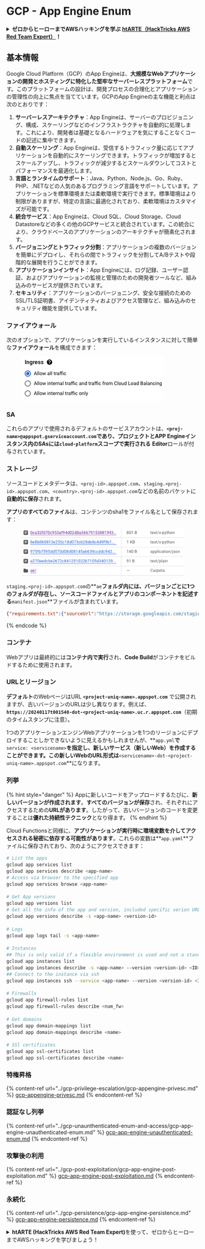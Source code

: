 # GCP - App Engine Enum

<details>

<summary><strong>ゼロからヒーローまでAWSハッキングを学ぶ</strong> <a href="https://training.hacktricks.xyz/courses/arte"><strong>htARTE（HackTricks AWS Red Team Expert）</strong></a><strong>！</strong></summary>

HackTricksをサポートする他の方法：

- **HackTricksで企業を宣伝したい**または**HackTricksをPDFでダウンロードしたい**場合は、[**SUBSCRIPTION PLANS**](https://github.com/sponsors/carlospolop)をチェックしてください！
- [**公式PEASS＆HackTricksスワッグ**](https://peass.creator-spring.com)を入手する
- [**The PEASS Family**](https://opensea.io/collection/the-peass-family)を発見し、独占的な[**NFTs**](https://opensea.io/collection/the-peass-family)のコレクションを見つける
- **💬 [Discordグループ](https://discord.gg/hRep4RUj7f)**または[telegramグループ](https://t.me/peass)に**参加**するか、**Twitter** 🐦 [**@hacktricks\_live**](https://twitter.com/hacktricks\_live)を**フォロー**する。
- **ハッキングトリックを共有するには、**[**HackTricks**](https://github.com/carlospolop/hacktricks)と[**HackTricks Cloud**](https://github.com/carlospolop/hacktricks-cloud)のGitHubリポジトリにPRを提出してください。

</details>

## 基本情報 <a href="#reviewing-app-engine-configurations" id="reviewing-app-engine-configurations"></a>

Google Cloud Platform（GCP）のApp Engineは、**大規模なWebアプリケーションの開発とホスティングに特化した堅牢なサーバーレスプラットフォーム**です。このプラットフォームの設計は、開発プロセスの合理化とアプリケーションの管理性の向上に焦点を当てています。GCPのApp Engineの主な機能と利点は次のとおりです：

1. **サーバーレスアーキテクチャ**：App Engineは、サーバーのプロビジョニング、構成、スケーリングなどのインフラストラクチャを自動的に処理します。これにより、開発者は基礎となるハードウェアを気にすることなくコードの記述に集中できます。
2. **自動スケーリング**：App Engineは、受信するトラフィック量に応じてアプリケーションを自動的にスケーリングできます。トラフィックが増加するとスケールアップし、トラフィックが減少するとスケールダウンしてコストとパフォーマンスを最適化します。
3. **言語とランタイムのサポート**：Java、Python、Node.js、Go、Ruby、PHP、.NETなどの人気のあるプログラミング言語をサポートしています。アプリケーションを標準環境または柔軟環境で実行できます。標準環境はより制限がありますが、特定の言語に最適化されており、柔軟環境はカスタマイズが可能です。
4. **統合サービス**：App Engineは、Cloud SQL、Cloud Storage、Cloud Datastoreなどの多くの他のGCPサービスと統合されています。この統合により、クラウドベースのアプリケーションのアーキテクチャが簡素化されます。
5. **バージョニングとトラフィック分割**：アプリケーションの複数のバージョンを簡単にデプロイし、それらの間でトラフィックを分割してA/Bテストや段階的な展開を行うことができます。
6. **アプリケーションインサイト**：App Engineには、ログ記録、ユーザー認証、およびアプリケーションの監視と管理のための開発者ツールなど、組み込みのサービスが提供されています。
7. **セキュリティ**：アプリケーションのバージョニング、安全な接続のためのSSL/TLS証明書、アイデンティティおよびアクセス管理など、組み込みのセキュリティ機能を提供しています。

### ファイアウォール

次のオプションで、アプリケーションを実行しているインスタンスに対して簡単な**ファイアウォール**を構成できます：

<figure><img src="../../../.gitbook/assets/image (246).png" alt=""><figcaption></figcaption></figure>

### SA

これらのアプリで使用されるデフォルトのサービスアカウントは、**`<proj-name>@appspot.gserviceaccount.com`**であり、プロジェクトとAPP Engineインスタンス内のSAsには**`cloud-platform`スコープで実行される** **Editor**ロールが付与されています。

### ストレージ

ソースコードとメタデータは、`<proj-id>.appspot.com`、`staging.<proj-id>.appspot.com`、`<country>.<proj-id>.appspot.com`などの名前のバケットに**自動的に保存**されます。

**アプリのすべてのファイル**は、コンテンツのsha1をファイル名として保存されます：

<figure><img src="../../../.gitbook/assets/image (82).png" alt=""><figcaption></figcaption></figure>

`staging.<proj-id>.appspot.com`の**`ae`**フォルダ内には、**バージョンごとに1つのフォルダ**が存在し、**ソースコード**ファイルとアプリのコンポーネントを記述する**`manifest.json`**ファイルが含まれています。
```json
{"requirements.txt":{"sourceUrl":"https://storage.googleapis.com/staging.onboarding-host-98efbf97812843.appspot.com/a270eedcbe2672c841251022b7105d340129d108","sha1Sum":"a270eedc_be2672c8_41251022_b7105d34_0129d108"},"main_test.py":{"sourceUrl":"https://storage.googleapis.com/staging.onboarding-host-98efbf97812843.appspot.com/0ca32fd70c953af94d02d8a36679153881943f32","sha1Sum":"0ca32fd7_0c953af9_4d02d8a ...
```
{% endcode %}

### コンテナ

Webアプリは最終的には**コンテナ内で実行**され、**Code Build**がコンテナをビルドするために使用されます。

### URLとリージョン

**デフォルト**のWebページはURL **`<project-uniq-name>.appspot.com`** で公開されますが、古いバージョンのURLは少し異なります。例えば、**`https://20240117t001540-dot-<project-uniq-name>.uc.r.appspot.com`**（初期のタイムスタンプに注意）。

1つのアプリケーションエンジンWebアプリケーションを1つのリージョンにデプロイすることしかできないように見えるかもしれませんが、**`app.yml`**で**`service: <servicename>`**を指定し、新しいサービス（新しいWeb）を作成することができます。この新しいWebのURL形式は**`<servicename>-dot-<project-uniq-name>.appspot.com`**になります。

### 列挙

{% hint style="danger" %}
Appに新しいコードをアップロードするたびに、**新しいバージョンが作成されます**。**すべてのバージョンが保存**され、それぞれにアクセスするための**URLがあります**。したがって、古いバージョンのコードを変更することは**優れた持続性テクニック**となり得ます。
{% endhint %}

Cloud Functionsと同様に、**アプリケーションが実行時に環境変数を介してアクセスされる秘密に依存する可能性があります**。これらの変数は**`app.yaml`**ファイルに保存されており、次のようにアクセスできます：
```bash
# List the apps
gcloud app services list
gcloud app services describe <app-name>
# Access via browser to the specified app
gcloud app services browse <app-name>

# Get App versions
gcloud app versions list
# Get all the info of the app and version, included specific verion URL and the env
gcloud app versions describe -s <app-name> <version-id>

# Logs
gcloud app logs tail -s <app-name>

# Instances
## This is only valid if a flexible environment is used and not a standard one
gcloud app instances list
gcloud app instances describe -s <app-name> --version <version-id> <ID>
## Connect to the instance via ssh
gcloud app instances ssh --service <app-name> --version <version-id> <ID>

# Firewalls
gcloud app firewall-rules list
gcloud app firewall-rules describe <num_fw>

# Get domains
gcloud app domain-mappings list
gcloud app domain-mappings describe <name>

# SSl certificates
gcloud app ssl-certificates list
gcloud app ssl-certificates describe <name>
```
### 特権昇格

{% content-ref url="../gcp-privilege-escalation/gcp-appengine-privesc.md" %}
[gcp-appengine-privesc.md](../gcp-privilege-escalation/gcp-appengine-privesc.md)
{% endcontent-ref %}

### 認証なし列挙

{% content-ref url="../gcp-unaunthenticated-enum-and-access/gcp-app-engine-unauthenticated-enum.md" %}
[gcp-app-engine-unauthenticated-enum.md](../gcp-unaunthenticated-enum-and-access/gcp-app-engine-unauthenticated-enum.md)
{% endcontent-ref %}

### 攻撃後の利用

{% content-ref url="../gcp-post-exploitation/gcp-app-engine-post-exploitation.md" %}
[gcp-app-engine-post-exploitation.md](../gcp-post-exploitation/gcp-app-engine-post-exploitation.md)
{% endcontent-ref %}

### 永続化

{% content-ref url="../gcp-persistence/gcp-app-engine-persistence.md" %}
[gcp-app-engine-persistence.md](../gcp-persistence/gcp-app-engine-persistence.md)
{% endcontent-ref %}

<details>

<summary><strong>htARTE (HackTricks AWS Red Team Expert)</strong>を使って、ゼロからヒーローまでAWSハッキングを学びましょう！</summary>

HackTricksをサポートする他の方法:

* **HackTricksで企業を宣伝したい**、または**HackTricksをPDFでダウンロードしたい**場合は、[**SUBSCRIPTION PLANS**](https://github.com/sponsors/carlospolop)をチェックしてください！
* [**公式PEASS＆HackTricksグッズ**](https://peass.creator-spring.com)を入手する
* [**The PEASS Family**](https://opensea.io/collection/the-peass-family)を発見し、独占的な[**NFTs**](https://opensea.io/collection/the-peass-family)のコレクションを見つける
* 💬 [**Discordグループ**](https://discord.gg/hRep4RUj7f)に参加するか、[**telegramグループ**](https://t.me/peass)に参加するか、**Twitter** 🐦 [**@hacktricks\_live**](https://twitter.com/hacktricks\_live)をフォローする
* **HackTricks**と[**HackTricks Cloud**](https://github.com/carlospolop/hacktricks-cloud)のGitHubリポジトリにPRを提出して、あなたのハッキングテクニックを共有する

</details>
